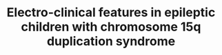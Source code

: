 ---
layout: publications
title: 'Electro-clinical features in epileptic children with chromosome 15q duplication syndrome'
authors: M-T. Dangles, V. Malan, G. Dumas, S. Romana, O. Raoul, D. Coste-Zeitoun, C. Soufflet, P. Vignolo-Diard, N. Bahi-Buisson, C. Barnérias, N. Chemaly, I. Desguerre, C. Gitiaux, M. Hully, M. Bourgeois, A. Guimier, M. Rio, A. Munnich, R. Nabbout, A. Kaminska, M. Eisermann
publication: Clinical Neurophysiology
year: 2021
link: https://www.sciencedirect.com/science/article/pii/S1388245721000742?dgcid=coauthor
type: "Journal Paper"
category: Experimental 

---